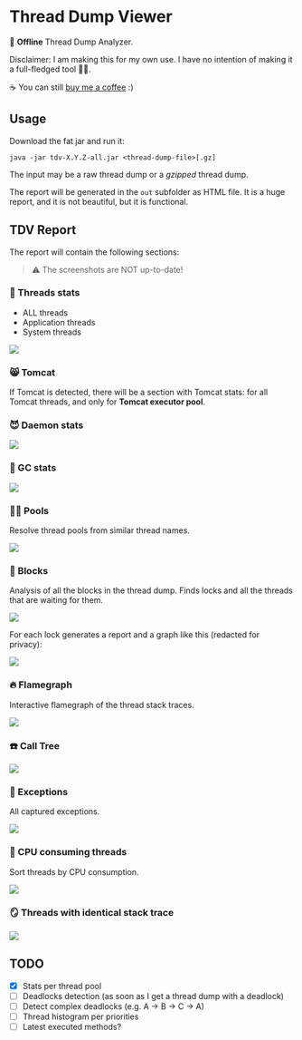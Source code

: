 # Thread Dump Viewer

🚀 **Offline** Thread Dump Analyzer.

Disclaimer: I am making this for my own use.
I have no intention of making it a full-fledged tool 🤷‍♂️.

☕️ You can still [buy me a coffee](https://www.buymeacoffee.com/oblac) :)

## Usage

Download the fat jar and run it:

```shell
java -jar tdv-X.Y.Z-all.jar <thread-dump-file>[.gz]
```

The input may be a raw thread dump or a _gzipped_ thread dump.

The report will be generated in the `out` subfolder as HTML file.
It is a huge report, and it is not beautiful, but it is functional.

## TDV Report

The report will contain the following sections:

> ⚠️ The screenshots are NOT up-to-date!

### 🧵 Threads stats

+ ALL threads
+ Application threads
+ System threads

![](doc/1-stats.png)

### 😸 Tomcat

If Tomcat is detected, there will be a section with Tomcat stats: for all Tomcat threads, and only for **Tomcat executor pool**.

### 😈 Daemon stats

![](doc/2-daemon.png)

### 🧹 GC stats

![](doc/3-gc.png)

### 🏊‍♂️ Pools

Resolve thread pools from similar thread names.

![](doc/10-thread-pools.png)

### 🛑 Blocks

Analysis of all the blocks in the thread dump.
Finds locks and all the threads that are waiting for them.

![](doc/4-blocks-a.png)

For each lock generates a report and  a graph like this (redacted for privacy):

![](doc/4-blocks-b.png)

### 🔥 Flamegraph

Interactive flamegraph of the thread stack traces.

![](doc/5-flamegraph.png)

### ☎️ Call Tree

![](doc/6-calltree.png)

### 🚨 Exceptions

All captured exceptions.

![](doc/7-exceptions.png)

### 🍪 CPU consuming threads

Sort threads by CPU consumption.

![](doc/8-cpu.png)

### 🪞 Threads with identical stack trace

![](doc/9-identical.png)

## TODO

+ [X] Stats per thread pool
+ [ ] Deadlocks detection (as soon as I get a thread dump with a deadlock)
+ [ ] Detect complex deadlocks (e.g. A -> B -> C -> A)
+ [ ] Thread histogram per priorities
+ [ ] Latest executed methods?
